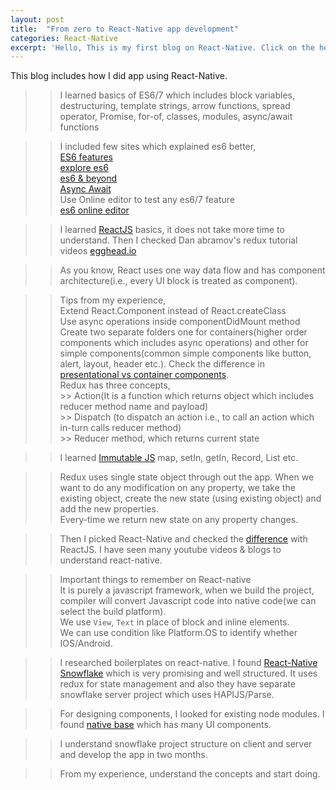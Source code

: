 ```yaml
---
layout: post
title:  "From zero to React-Native app development"
categories: React-Native
excerpt: 'Hello, This is my first blog on React-Native. Click on the header to know how I created an mobile app. Feel free me to add any inputs.'
---
```


This blog includes how I did app using React-Native.

>> I learned basics of ES6/7 which includes block variables, destructuring, template strings, arrow functions, spread operator, Promise, for-of, classes, modules, async/await functions  

  >> I included few sites which explained es6 better,  
    [ES6 features][lukehoban]  
    [explore es6][core-features]  
    [es6 & beyond][es6-beyond]  
    [Async Await][async-await]  
    Use Online editor to test any es6/7 feature  
    [es6 online editor][es6-editor]  

>> I learned [ReactJS][reactjs] basics, it does not take more time to understand. Then I checked Dan abramov's redux tutorial videos [egghead.io][egghead]  

>> As you know, React uses one way data flow and has component architecture(i.e., every UI block is treated as component).  

>> Tips from my experience,  
   >> Extend React.Component instead of React.createClass  
   >> Use async operations inside componentDidMount method  
   >> Create two separate folders one for containers(higher order components which includes async operations) and other for simple components(common simple components like button, alert, layout, header etc.). Check the difference in [presentational vs container components][presentaional-container].  
   >> Redux has three concepts,  
      >> Action(It is a function which returns object which includes reducer method name and payload)  
      >> Dispatch (to dispatch an action i.e., to call an action which in-turn calls reducer method)  
      >> Reducer method, which returns current state  

>> I learned [Immutable JS][immutable-js] map, setIn, getIn, Record, List etc.  

  >> Redux uses single state object through out the app. When we want to do any modification on any property, we take the existing object, create the new state (using existing object) and add the new properties.  
  >> Every-time we return new state on any property changes.

>> Then I picked React-Native and checked the [difference][difference] with ReactJS. I have seen many youtube videos & blogs to understand react-native.  

  >> Important things to remember on React-native  
     It is purely a javascript framework, when we build the project, compiler will convert Javascript code into native code(we can select the build platform).  
     We use `View`, `Text` in place of block and inline elements.  
     We can use condition like Platform.OS to identify whether IOS/Android.  

>> I researched boilerplates on react-native. I found [React-Native Snowflake][snowflake] which is very promising and well structured. It uses redux for state management and also they have separate snowflake server project which uses HAPIJS/Parse.  

>> For designing components, I looked for existing node modules. I found [native base][native-base] which has many UI components.  

>> I understand snowflake project structure on client and server and develop the app in two months.  

>> From my experience, understand the concepts and start doing.  


[difference]: https://medium.com/@alexmngn/from-reactjs-to-react-native-what-are-the-main-differences-between-both-d6e8e88ebf24#.ls6zapbqo
[presentaional-container]: https://medium.com/@dan_abramov/smart-and-dumb-components-7ca2f9a7c7d0#.2z07opcjt
[egghead]: https://egghead.io/courses/getting-started-with-redux
[reactjs]: https://facebook.github.io/react/tutorial/tutorial.html
[lukehoban]: https://github.com/lukehoban/es6features
[core-features]: http://exploringjs.com/es6/ch_core-features.html
[es6-beyond]: https://github.com/getify/You-Dont-Know-JS/tree/master/es6%20%26%20beyond
[es6-editor]: https://babeljs.io/repl/
[async-await]: http://www.2ality.com/2016/02/async-functions.html
[immutable-js]: https://facebook.github.io/immutable-js/
[snowflake]: https://github.com/bartonhammond/snowflake
[native-base]: http://nativebase.io/

